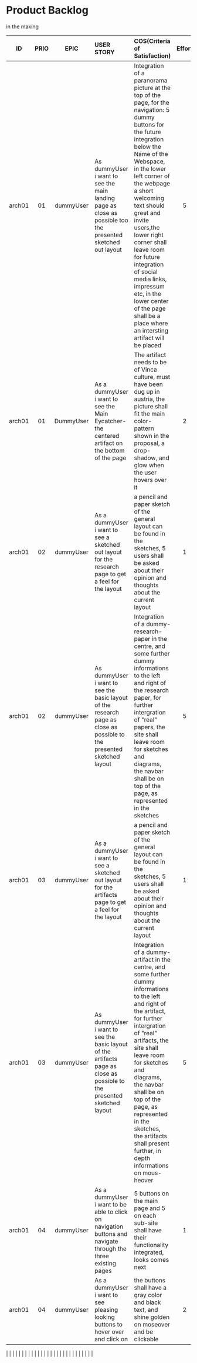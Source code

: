 
# **Product Backlog**  
in the making  

<!--ID 	 	  Prio      Epic 		  User Story     COS(Criteria of Satisfaction) 		Effort -->
|   ID   |  PRIO  |   EPIC   |                           USER STORY                         |                                     COS(Criteria of Satisfaction)                                       | Effort |
|:------:| :----: | :------: | :----------------------------------------------------------- | :------------------------------------------------------------------------------------------------------ | :----: |
| arch01 |   01   |   dummyUser   | As dummyUser i want to see the main landing page as close as possible too the presented sketched out layout  | Integration of a paranorama picture at the top of the page, for the navigation: 5 dummy buttons for the future integration below the Name of the Webspace, in the lower left corner of the webpage a short welcoming text should greet and invite users,the lower right corner shall leave room for future integration of social media links, impressum etc, in the lower center of the page shall be a place where an intersting artifact will be placed |    5   |  
| arch01 |   01   | DummyUser | As a dummyUser i want to see the Main Eycatcher-the centered artifact on the bottom of the page | The artifact needs to be of Vinca culture, must have been dug up in austria, the picture shall fit the main color-pattern shown in the proposal, a drop-shadow, and glow when the user hovers over it |  2 |
| arch01 |   02   |   dummyUser   | As a dummyUser i want to see a sketched out layout for the research page to get a feel for the layout  | a pencil and paper sketch of the general layout can be found in the sketches, 5 users shall be asked about their opinion and thoughts about the current layout |   1    |
| arch01 |   02   |   dummyUser  | As dummyUser i want to see the basic layout of the research page as close as possible to the presented sketched layout  | Integration of a dummy-research-paper in the centre, and some further dummy informations to the left and right of the research paper, for further intergration of "real" papers, the site shall leave room for sketches and diagrams, the navbar shall be on top of the page, as represented in the sketches |    5    |
| arch01 |   03   |   dummyUser   | As a dummyUser i want to see a sketched out layout for the artifacts page to get a feel for the layout  | a pencil and paper sketch of the general layout can be found in the sketches, 5 users shall be asked about their opinion and thoughts about the current layout |   1    |
| arch01 |   03   |   dummyUser  | As dummyUser i want to see the basic layout of the artifacts page as close as possible to the presented sketched layout  | Integration of a dummy-artifact in the centre, and some further dummy informations to the left and right of the artifact, for further intergration of "real" artifacts, the site shall leave room for sketches and diagrams, the navbar shall be on top of the page, as represented in the sketches, the artifacts shall present further, in depth informations on mous-heover|    5    |
| arch01 |   04   | dummyUser   | As a dummyUser i want to be able to click on navigation buttons and navigate through the three existing pages | 5 buttons on the main page and 5 on each sub-site shall have their functionality integrated, looks comes next |    1    |
| arch01 |   04   | dummyUser   | As a dummyUser i want to see pleasing looking buttons to hover over and click on |  the buttons shall have a gray color and black text, and shine golden on moseover and be clickable  |    2    |

|        |        |          |                                                              |                                                                                                         |        |
|        |        |          |                                                              |                                                                                                         |        |
|        |        |          |                                                              |                                                                                                         |        |
|        |        |          |                                                              |                                                                                                         |        |      
